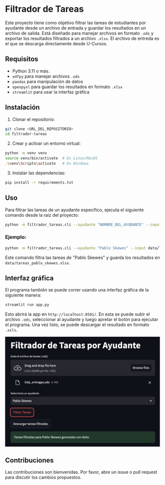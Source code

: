 # Filtrador de Tareas

Este proyecto tiene como objetivo filtrar las tareas de estudiantes por ayudante desde un archivo de entrada y guardar los resultados en un archivo de salida. Está diseñado para manejar archivos en formato `.ods` y exportar los resultados filtrados a un archivo `.xlsx`. El archivo de entreda es el que se descarga directamente desde U-Cursos.

## Requisitos

- Python 3.11 o más.
- `odfpy` para manejar archivos `.ods`
- `pandas` para manipulación de datos
- `openpyxl` para guardar los resultados en formato `.xlsx`
- `streamlit` para usar la interfaz gráfica

## Instalación

1. Clonar el repositorio:

```bash
git clone <URL_DEL_REPOSITORIO>
cd filtrador-tareas
```

2. Crear y activar un entorno virtual:

```bash
python -m venv venv
source venv/bin/activate  # En Linux/MacOS
.\venv\Scripts\activate   # En Windows
```

3. Instalar las dependencias:

```bash
pip install -r requirements.txt
```

## Uso

Para filtrar las tareas de un ayudante específico, ejecuta el siguiente comando desde la raíz del proyecto:

```bash
python -m filtrador_tareas.cli --ayudante "NOMBRE_DEL_AYUDANTE" --input data/lista_entregas.ods --output data/tareas_<ayudante>.xlsx
```

### Ejemplo:

```bash
python -m filtrador_tareas.cli --ayudante "Pablo Skewes" --input data/lista_entregas.ods --output data/tareas_pablo_skewes.xlsx
```

Este comando filtra las tareas de "Pablo Skewes" y guarda los resultados en `data/tareas_pablo_skewes.xlsx`.

## Interfaz gráfica

El programa también se puede correr usando una interfaz gráfica de la siguiente manera:

```bash
streamlit run app.py
```

Esto abrirá la app en `http://localhost:8501/`. En esta se puede subir el archivo `.ods`, seleccionar al ayudante y luego apretar el botón para ejecutar el programa. Una vez listo, se puede descargar el resultado en formato `.xsls`.

![Ejemplo de uso](imgs/image.png)

## Contribuciones

Las contribuciones son bienvenidas. Por favor, abre un issue o pull request para discutir los cambios propuestos.
